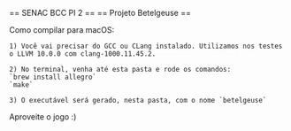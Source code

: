 
== SENAC BCC PI 2     ==
== Projeto Betelgeuse ==

Como compilar para macOS:

	1) Você vai precisar do GCC ou CLang instalado. Utilizamos nos testes o LLVM 10.0.0 com clang-1000.11.45.2.

	2) No terminal, venha até esta pasta e rode os comandos:
	`brew install allegro`
	`make` 

	3) O executável será gerado, nesta pasta, com o nome `betelgeuse`

Aproveite o jogo :)
